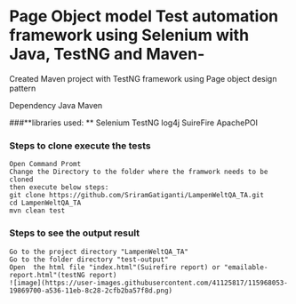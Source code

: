 # Page Object model Test automation framework using Selenium with Java, TestNG and Maven-
Created Maven project with TestNG framework using Page object design pattern

Dependency
Java
Maven

###**libraries used: **
Selenium
TestNG
log4j
SuireFire
ApachePOI

### Steps to clone execute the tests
```
Open Command Promt
Change the Directory to the folder where the framwork needs to be cloned
then execute below steps:
git clone https://github.com/SriramGatiganti/LampenWeltQA_TA.git
cd LampenWeltQA_TA
mvn clean test
```
### Steps to see the output result
```
Go to the project directory "LampenWeltQA_TA"
Go to the folder directory "test-output"
Open  the html file "index.html"(Suirefire report) or "emailable-report.html"(testNG report)
![image](https://user-images.githubusercontent.com/41125817/115968053-19869700-a536-11eb-8c28-2cfb2ba57f8d.png)

```


